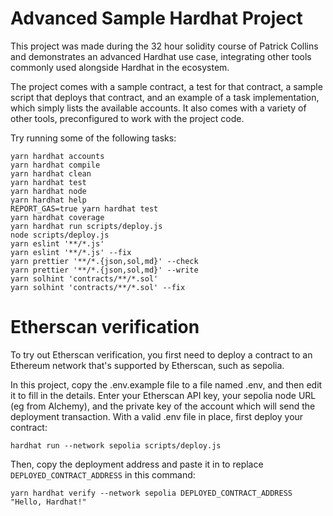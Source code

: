 # Advanced Sample Hardhat Project

This project was made during the 32 hour solidity course of Patrick Collins and demonstrates an advanced Hardhat use case, integrating other tools commonly used alongside Hardhat in the ecosystem.

The project comes with a sample contract, a test for that contract, a sample script that deploys that contract, and an example of a task implementation, which simply lists the available accounts. It also comes with a variety of other tools, preconfigured to work with the project code.

Try running some of the following tasks:

```shell
yarn hardhat accounts
yarn hardhat compile
yarn hardhat clean
yarn hardhat test
yarn hardhat node
yarn hardhat help
REPORT_GAS=true yarn hardhat test
yarn hardhat coverage
yarn hardhat run scripts/deploy.js
node scripts/deploy.js
yarn eslint '**/*.js'
yarn eslint '**/*.js' --fix
yarn prettier '**/*.{json,sol,md}' --check
yarn prettier '**/*.{json,sol,md}' --write
yarn solhint 'contracts/**/*.sol'
yarn solhint 'contracts/**/*.sol' --fix
```

# Etherscan verification

To try out Etherscan verification, you first need to deploy a contract to an Ethereum network that's supported by Etherscan, such as sepolia.

In this project, copy the .env.example file to a file named .env, and then edit it to fill in the details. Enter your Etherscan API key, your sepolia node URL (eg from Alchemy), and the private key of the account which will send the deployment transaction. With a valid .env file in place, first deploy your contract:

```shell
hardhat run --network sepolia scripts/deploy.js
```

Then, copy the deployment address and paste it in to replace `DEPLOYED_CONTRACT_ADDRESS` in this command:

```shell
yarn hardhat verify --network sepolia DEPLOYED_CONTRACT_ADDRESS "Hello, Hardhat!"
```
